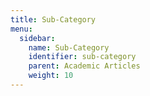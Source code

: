 ```yaml
---
title: Sub-Category
menu:
  sidebar:
    name: Sub-Category
    identifier: sub-category
    parent: Academic Articles
    weight: 10
---
```

